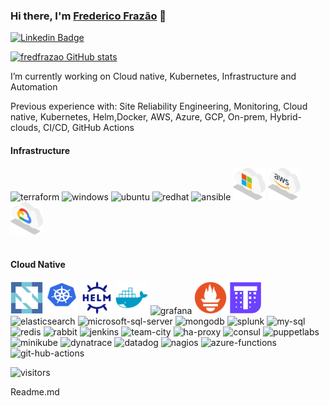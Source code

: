 ### Hi there, I'm [Frederico Frazão](https://www.linkedin.com/in/fredericofrazao/) 👋


[![Linkedin Badge](https://img.shields.io/badge/-LinkedIn-0e76a8?style=flat-square&logo=Linkedin&logoColor=white)](https://www.linkedin.com/in/fredericofrazao/)

[![fredfrazao GitHub stats](https://github-readme-stats.vercel.app/api?username=fredfrazao)](https://github.com/anuraghazra/github-readme-stats)

I’m currently working on Cloud native, Kubernetes, Infrastructure and Automation

Previous experience with: Site Reliability Engineering, Monitoring, Cloud native, Kubernetes, Helm,Docker, AWS, Azure, GCP, On-prem, Hybrid-clouds, CI/CD, GitHub Actions 

#### Infrastructure
<div align="left">
  <img alt="terraform" src="https://gist.githubusercontent.com/fsschmitt/bcc84df15bd1ec4dca8b6ec171f89d41/raw/terraform.png" width="52" height="52">
  <img alt="windows" src="https://cdn.jsdelivr.net/gh/devicons/devicon/icons/windows8/windows8-original.svg" width="52" height="52"/>
  <img alt="ubuntu" src="https://cdn.jsdelivr.net/gh/devicons/devicon/icons/ubuntu/ubuntu-plain.svg" width="52" height="52"/>
  <img alt="redhat" src="https://cdn.jsdelivr.net/gh/devicons/devicon/icons/redhat/redhat-original.svg" width="52" height="52"/>
  <img alt="ansible" src="https://gist.githubusercontent.com/fsschmitt/bcc84df15bd1ec4dca8b6ec171f89d41/raw/ansible.svg" width="52" height="52">
  <img alt="azure" src="https://raw.githubusercontent.com/fjudith/cloud-native-isometric-icons/master/png/cloud/azure_side-128.png" width="52" height="52">
  <img alt="aws" src="https://raw.githubusercontent.com/fjudith/cloud-native-isometric-icons/master/png/cloud/aws_side-128.png" width="52" height="52">
    <img alt="gcp" src="https://raw.githubusercontent.com/fjudith/cloud-native-isometric-icons/master/png/cloud/gcp_side-128.png" width="52" height="52">     
</div>
<br/>

#### Cloud Native
<div align="left">
  <img alt="cncf" src="https://raw.githubusercontent.com/cncf/artwork/master/other/cncf/icon/color/cncf-icon-color.svg" width="52" height="52">
  <img alt="kubernetes" src="https://raw.githubusercontent.com/cncf/artwork/master/projects/kubernetes/icon/color/kubernetes-icon-color.svg" width="52" height="52">
  <img alt="helm" src="https://raw.githubusercontent.com/cncf/artwork/master/projects/helm/icon/color/helm-icon-color.svg" width="52" height="52">
  <img alt="docker" src="https://raw.githubusercontent.com/devicons/devicon/master/icons/docker/docker-plain.svg" width="52" height="52">
  <img  alt="grafana" src="https://cdn.jsdelivr.net/gh/devicons/devicon/icons/grafana/grafana-original.svg" width="52" height="52"/>
  <img alt="prometheus" src="https://raw.githubusercontent.com/cncf/artwork/master/projects/prometheus/icon/color/prometheus-icon-color.svg" width="52" height="52">
  <img alt="thanos" src="https://raw.githubusercontent.com/cncf/artwork/master/projects/thanos/icon/color/thanos-icon-color.svg" width="52" height="52">
  <img alt="elasticsearch" src="https://gist.githubusercontent.com/fsschmitt/bcc84df15bd1ec4dca8b6ec171f89d41/raw/elasticsearch.svg" width="52" height="52">
  <img alt="microsoft-sql-server" src="https://landscape.cncf.io/logos/microsoft-sql-server.svg" width="52" height="52">
  <img alt="mongodb" src="https://landscape.cncf.io/logos/mongo-db.svg" width="52" height="52">
  <img alt="splunk" src="https://landscape.cncf.io/logos/splunk.svg" width="52" height="52">
   <img alt="my-sql" src="https://landscape.cncf.io/logos/my-sql.svg" width="52" height="52">
   <img alt="redis" src="https://landscape.cncf.io/logos/redis.svg" width="52" height="52">
   <img alt="rabbit" src="https://landscape.cncf.io/logos/rabbit-mq.svg" width="52" height="52">
   <img alt="jenkins" src="https://landscape.cncf.io/logos/jenkins.svg" width="52" height="52">
   <img alt="team-city" src="https://landscape.cncf.io/logos/team-city.svg" width="52" height="52">
   <img alt="ha-proxy" src="https://landscape.cncf.io/logos/ha-proxy.svg" width="52" height="52">
   <img alt="consul" src="https://landscape.cncf.io/logos/consul.svg" width="52" height="52">
   <img alt="puppetlabs" src="https://landscape.cncf.io/logos/puppetlabs-kubernetes.svg" width="52" height="52">
   <img alt="minikube" src="https://landscape.cncf.io/logos/minikube.svg" width="52" height="52">
   <img alt="dynatrace" src="https://landscape.cncf.io/logos/dynatrace.svg" width="52" height="52">
   <img alt="datadog" src="https://landscape.cncf.io/logos/datadog.svg" width="52" height="52">
   <img alt="nagios" src="https://landscape.cncf.io/logos/nagios.svg" width="52" height="52">
   <img alt="azure-functions" src="https://landscape.cncf.io/logos/azure-functions.svg" width="52" height="52">
   <img alt="git-hub-actions" src="https://landscape.cd.foundation/logos/git-hub-actions.svg" width="52" height="52">
          
</div>


![visitors](https://visitor-badge.glitch.me/badge?page_id=fredfrazao)






Readme.md
